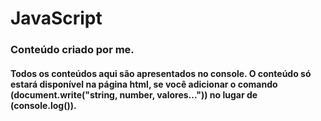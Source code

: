 # JavaScript

### Conteúdo criado por me.

#### Todos os conteúdos aqui são apresentados no console. O conteúdo só estará disponível na página html, se você adicionar o comando (document.write("string, number, valores...")) no lugar de (console.log()).
